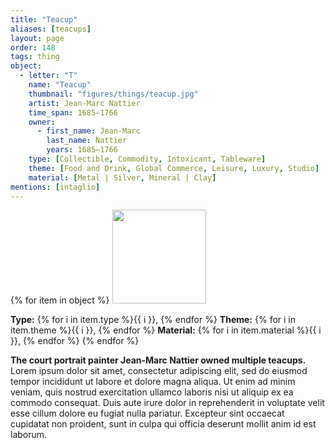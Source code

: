 ```yaml
---
title: "Teacup"
aliases: [teacups]
layout: page
order: 148
tags: thing
object:
  - letter: "T"
    name: "Teacup"
    thumbnail: "figures/things/teacup.jpg"
    artist: Jean-Marc Nattier
    time_span: 1685–1766
    owner:
      - first_name: Jean-Marc
        last_name: Nattier
        years: 1685–1766
    type: [Collectible, Commodity, Intoxicant, Tableware]
    theme: [Food and Drink, Global Commerce, Leisure, Luxury, Studio]
    material: [Metal | Silver, Mineral | Clay]
mentions: [intaglio]
---
```


{% for item in object %}
<img src="/_assets/images/{{ item.thumbnail }}" width="150"/>

**Type:** {% for i in item.type %}{{ i }}, {% endfor %}
**Theme:** {% for i in item.theme %}{{ i }}, {% endfor %}
**Material:** {% for i in item.material %}{{ i }}, {% endfor %}
{% endfor %}

**The court portrait painter Jean-Marc Nattier owned multiple teacups.** Lorem ipsum dolor sit amet, consectetur adipiscing elit, sed do eiusmod tempor incididunt ut labore et dolore magna aliqua. Ut enim ad minim veniam, quis nostrud exercitation ullamco laboris nisi ut aliquip ex ea commodo consequat. Duis aute irure dolor in reprehenderit in voluptate velit esse cillum dolore eu fugiat nulla pariatur. Excepteur sint occaecat cupidatat non proident, sunt in culpa qui officia deserunt mollit anim id est laborum.